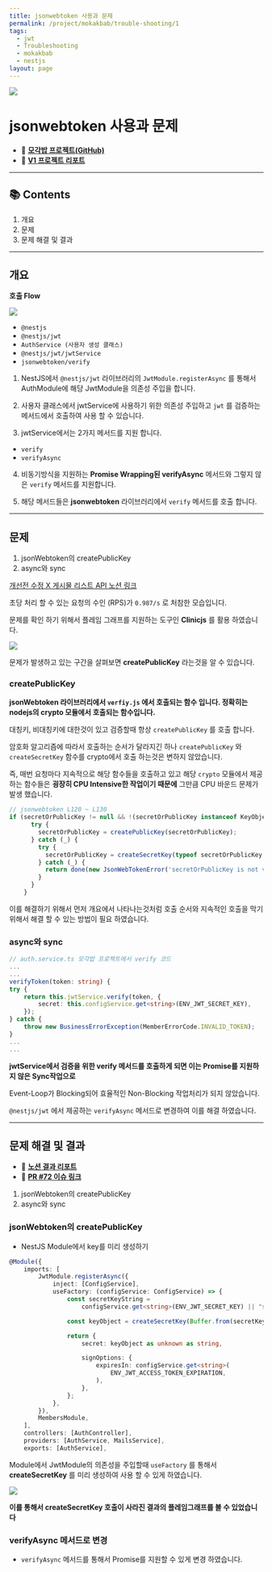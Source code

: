 ```yaml
---
title: jsonwebtoken 사용과 문제
permalink: /project/mokakbab/trouble-shooting/1
tags:
  - jwt
  - Troubleshooting
  - mokakbab
  - nestjs
layout: page
---
```


![](/assets/Mokakbab06.png)

# jsonwebtoken 사용과 문제

- 🐙 **[모각밥 프로젝트(GitHub)](https://github.com/f-lab-edu/Mokakbab)** 
- 📑 [**V1 프로젝트 리포트**](https://curvy-wood-aa3.notion.site/V1-192135d46c8f803caaa6f10c2faeb4b2?pvs=4) 

---

## 📚 Contents

1. 개요
2. 문제
3. 문제 해결 및 결과

---

## 개요

**호출 Flow** 

![](/assets/Mokakbab03.png)

- `@nestjs` 
- `@nestjs/jwt` 
- `AuthService (사용자 생성 클래스)` 
- `@nestjs/jwt/jwtService` 
- `jsonwebtoken/verify`

1. NestJS에서 `@nestjs/jwt` 라이브러리의 `JwtModule.registerAsync` 를 통해서 AuthModule에 해당 JwtModule을 의존성 주입을 합니다.

2. 사용자 클래스에서 jwtService에 사용하기 위한 의존성 주입하고 `jwt` 를 검증하는 메서드에서 호출하여 사용 할 수 있습니다.

3. jwtService에서는 2가지 메서드를 지원 합니다.

- `verify` 
- `verifyAsync` 

4. 비동기방식을 지원하는 **Promise Wrapping된 verifyAsync** 메서드와 그렇지 않은 `verify` 메서드를 지원합니다.

5. 해당 메서드들은 **jsonwebtoken** 라이브러리에서 `verify` 메서드를 호출 합니다.


---

## 문제

1. jsonWebtoken의 createPublicKey
2. async와 sync

[개선전 수정 X 게시물 리스트 API 노션 링크](https://curvy-wood-aa3.notion.site/X-API-180135d46c8f80479b51c7e751f0f72d?pvs=4)

초당 처리 할 수 있는 요청의 수인 (RPS)가 `0.987/s` 로 처참한 모습입니다.

문제를 확인 하기 위해서 플레임 그래프를 지원하는 도구인 **Clinicjs** 를 활용 하였습니다.

![](/assets/Mokakbab01.png)

문제가 발생하고 있는 구간을 살펴보면 **createPublicKey** 라는것을 알 수 있습니다.

### createPublicKey

**jsonWebtoken 라이브러리에서 `verfiy.js` 에서 호출되는 함수 입니다. 정확히는 nodejs의 crypto 모듈에서 호출되는 함수입니다.** 

대칭키, 비대칭키에 대한것이 있고 검증할때 항상 `createPublicKey` 를 호출 합니다.

암호화 알고리즘에 따라서 호출하는 순서가 달라지긴 하나 `createPublicKey` 와 `createSecretKey` 함수를 crypto에서 호출 하는것은 변하지 않았습니다.

즉, 매번 요청마다 지속적으로 해당 함수들을 호출하고 있고 해당 `crypto` 모듈에서 제공하는 함수들은 **굉장히 CPU Intensive한 작업이기 때문에** 그만큼 CPU 바운드 문제가 발생 했습니다.

```js
// jsonwebtoken L120 ~ L130
if (secretOrPublicKey != null && !(secretOrPublicKey instanceof KeyObject)) {
      try {
        secretOrPublicKey = createPublicKey(secretOrPublicKey);
      } catch (_) {
        try {
          secretOrPublicKey = createSecretKey(typeof secretOrPublicKey === 'string' ? Buffer.from(secretOrPublicKey) : secretOrPublicKey);
        } catch (_) {
          return done(new JsonWebTokenError('secretOrPublicKey is not valid key material'))
        }
      }
    }

```

이를 해결하기 위해서 먼저 개요에서 나타나는것처럼 호출 순서와 지속적인 호출을 막기위해서 해결 할 수 있는 방법이 필요 하였습니다.
### async와 sync

```ts
// auth.service.ts 모각밥 프로젝트에서 verify 코드
...
...
verifyToken(token: string) {
try {
	return this.jwtService.verify(token, {
		secret: this.configService.get<string>(ENV_JWT_SECRET_KEY),
	});
} catch {
	throw new BusinessErrorException(MemberErrorCode.INVALID_TOKEN);
}
...
...
```

**jwtService에서 검증을 위한 verify 메서드를 호출하게 되면 이는 Promise를 지원하지 않은 Sync작업으로** 

Event-Loop가 Blocking되어 효율적인 Non-Blocking 작업처리가 되지 않았습니다.

`@nestjs/jwt` 에서 제공하는 `verifyAsync` 메서드로 변경하여 이를 해결 하였습니다.

---

## 문제 해결 및 결과

- 📘 **[노션 결과 리포트](https://curvy-wood-aa3.notion.site/v1-1-API-180135d46c8f804abf2bd6be14255686?pvs=4)** 
- 🔗 **[PR #72 이슈 링크](https://github.com/f-lab-edu/Mokakbab/pull/72)** 

1. jsonWebtoken의 createPublicKey
2. async와 sync

### jsonWebtoken의 createPublicKey

- NestJS Module에서 key를 미리 생성하기

```ts
@Module({
    imports: [
        JwtModule.registerAsync({
            inject: [ConfigService],
            useFactory: (configService: ConfigService) => {
                const secretKeyString =
                    configService.get<string>(ENV_JWT_SECRET_KEY) || "secret";

                const keyObject = createSecretKey(Buffer.from(secretKeyString));

                return {
                    secret: keyObject as unknown as string,

                    signOptions: {
                        expiresIn: configService.get<string>(
                            ENV_JWT_ACCESS_TOKEN_EXPIRATION,
                        ),
                    },
                };
            },
        }),
        MembersModule,
    ],
    controllers: [AuthController],
    providers: [AuthService, MailsService],
    exports: [AuthService],
```

Module에서 JwtModule의 의존성을 주입할때 `useFactory` 를 통해서 **createSecretKey** 를 미리 생성하여 사용 할 수 있게 하였습니다.

![](/assets/Mokakbab02.png)

**이를 통해서 createSecretKey 호출이 사라진 결과의 플레임그래프를 볼 수 있었습니다** 
### verifyAsync 메서드로 변경

- `verifyAsync` 메서드를 통해서 Promise를 지원할 수 있게 변경 하였습니다.

